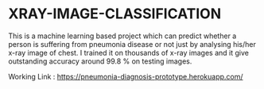 # XRAY-IMAGE-CLASSIFICATION
This is a machine learning based project which can predict whether a person is suffering from pneumonia disease or not just by analysing his/her x-ray image of chest. I trained it on thousands of x-ray images and it give outstanding accuracy around 99.8 % on testing images.

Working Link : https://pneumonia-diagnosis-prototype.herokuapp.com/
